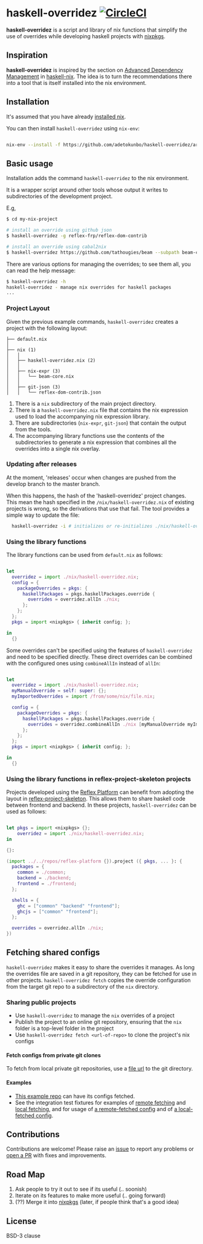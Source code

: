 # haskell-overridez [![CircleCI](https://circleci.com/gh/adetokunbo/haskell-overridez.svg?style=svg)](https://circleci.com/gh/adetokunbo/haskell-overridez)

__haskell-overridez__ is a script and library of nix functions that simplify the use of overrides while developing haskell projects with [nixpkgs](https://github.com/NixOS/nixpkgs).

## Inspiration

__haskell-overridez__ is inspired by the section on [Advanced Dependency Management](https://github.com/Gabriel439/haskell-nix/tree/master/project4) in [haskell-nix](https://github.com/Gabriel439/haskell-nix).
The idea is to turn the recommendations there into a tool that is itself installed into the nix environment.


## Installation

It's assumed that you have already [installed nix](https://nixos.wiki/wiki/Nix_Installation_Guide).

You can then install `haskell-overridez` using `nix-env`:

```bash

nix-env --install -f https://github.com/adetokunbo/haskell-overridez/archive/master.tar.gz

```

## Basic usage

Installation adds the command `haskell-overridez` to the nix environment.

It is a wrapper script around other tools whose output it writes to subdirectories of the development project.

E.g,

```bash
$ cd my-nix-project

# install an override using github json
$ haskell-overridez -g reflex-frp/reflex-dom-contrib

# install an override using cabal2nix
$ haskell-overridez https://github.com/tathougies/beam --subpath beam-core
```

There are various options for managing the overrides; to see them all, you can read the help message:

```bash
$ haskell-overridez -h
haskell-overridez - manage nix overrides for haskell packages
...

```

### Project Layout

Given the previous example commands, `haskell-overridez` creates a project with the following layout:

```
├── default.nix
│
├── nix (1)
│   │
│   ├── haskell-overridez.nix (2)
│   │
│   ├── nix-expr (3)
│   │   └── beam-core.nix
│   │
│   ├── git-json (3)
│   │   └── reflex-dom-contrib.json
```

 1. There is a `nix` subdirectory of the main project directory.
 2. There is a `haskell-overridez.nix` file that contains the nix expression used to load the accompanying nix expression library.
 3. There are subdirectories (`nix-expr`, `git-json`) that contain the output from the tools.
 4. The accompanying library functions use the contents of the subdirectories to generate a nix expression that combines all the overrides into a single nix overlay.

### Updating after releases

At the moment, 'releases' occur when changes are pushed from the develop branch to the master branch.

When this happens, the hash of the 'haskell-overridez' project changes.  This mean the hash specified in the `/nix/haskell-overridez.nix` of existing projects is wrong, so the derivations that use that fail.  The tool provides a simple way to update the file:

```bash
  haskell-overridez -i # initializes or re-initializes ./nix/haskell-overridez.nix
```

### Using the library functions

The library functions can be used from `default.nix` as follows:

```nix

let
  overridez = import ./nix/haskell-overridez.nix;
  config = {
    packageOverrides = pkgs: {
      haskellPackages = pkgs.haskellPackages.override {
        overrides = overridez.allIn ./nix;
      };
    };
  };
  pkgs = import <nixpkgs> { inherit config; };

in
  {}

```

Some overrides can't be specified using the features of `haskell-overridez` and need to be specified directly.  These direct overrides can be combined with the configured ones using `combineAllIn` instead of `allIn`:

```nix

let
  overridez = import ./nix/haskell-overridez.nix;
  myManualOverride = self: super: {};
  myImportedOverrides = import /from/some/nix/file.nix;

  config = {
    packageOverrides = pkgs: {
      haskellPackages = pkgs.haskellPackages.override {
        overrides = overridez.combineAllIn ./nix [myManualOverride myImportedOverrides];
      };
    };
  };
  pkgs = import <nixpkgs> { inherit config; };

in
  {}


```

### Using the library functions in reflex-project-skeleton projects

Projects developed using the [Reflex Platform](https://github.com/reflex-frp/reflex-platform) can benefit from adopting the layout in
[reflex-project-skeleton](https://github.com/ElvishJerricco/reflex-project-skeleton).  This allows them to share
haskell code between frontend and backend.  In these projects, `haskell-overridez` can be used as follows:

```nix

let pkgs = import <nixpkgs> {};
    overridez = import ./nix/haskell-overridez.nix;
in

{}:

(import ../../repos/reflex-platform {}).project ({ pkgs, ... }: {
  packages = {
    common = ./common;
    backend = ./backend;
    frontend = ./frontend;
  };

  shells = {
    ghc = ["common" "backend" "frontend"];
    ghcjs = ["common" "frontend"];
  };

  overrides = overridez.allIn ./nix;
})

```

## Fetching shared configs

`haskell-overridez` makes it easy to share the overrides it manages.  As long the overrides file are saved in a git repository, they can be fetched for use in other projects.
`haskell-overridez fetch` copies the override configuration from the target git repo to a subdirectory of the `nix` directory.

### Sharing public projects

- Use `haskell-overridez` to manage the `nix` overrides of a project
- Publish the project to an online git repository, ensuring that the `nix` folder is a top-level folder in the project
- Use `haskell-overridez fetch <url-of-repo>` to clone the project's nix configs

#### Fetch configs from private git clones

To fetch from local private git repositories, use a [file url][] to the git directory.

#### Examples

- [This example repo][] can have its configs fetched.
- See the integration test fixtures for examples of [remote fetching][] and [local fetching][], and for usage of [a remote-fetched config][] and of [a local-fetched config][].

[This example repo]: https://github.com/adetokunbo/example-fetched-haskell-overridez
[file url]: https://en.wikipedia.org/wiki/File_URI_scheme
[remote fetching]: https://github.com/adetokunbo/haskell-overridez/blob/8c18163683145f11fdf37b9ee85860452f2ea057/fixtures/ichibanme-no-yagai-purojekuto/setup_test.sh
[local fetching]: https://github.com/adetokunbo/haskell-overridez/blob/8c18163683145f11fdf37b9ee85860452f2ea057/fixtures/sanbanme-no-yagai-purojekuto/setup_test.sh
[a remote-fetched config]: https://github.com/adetokunbo/haskell-overridez/blob/8c18163683145f11fdf37b9ee85860452f2ea057/fixtures/ichibanme-no-yagai-purojekuto/default.nix
[a local-fetched config]: https://github.com/adetokunbo/haskell-overridez/blob/8c18163683145f11fdf37b9ee85860452f2ea057/fixtures/sanbanme-no-yagai-purojekuto/default.nix

## Contributions

Contributions are welcome! Please raise an [issue](https://github.com/adetokunbo/haskell-overridez/issues) to report any problems or [open a PR](https://github.com/adetokunbo/haskell-overridez/pulls) with fixes and improvements.

## Road Map

  1. Ask people to try it out to see if its useful (.. soonish)
  2. Iterate on its features to make more useful (.. going forward)
  3. (??) Merge it into [nixpkgs](https://github.com/NixOS/nixpkgs) (later, if people think that's a good idea)

## License
BSD-3 clause
